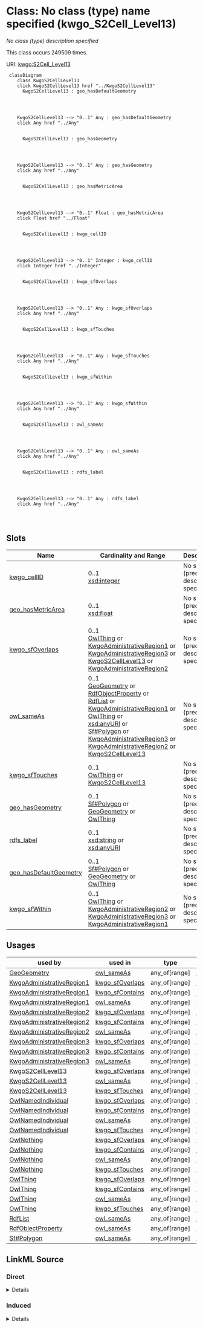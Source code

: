 

# Class: No class (type) name specified (kwgo_S2Cell_Level13)


_No class (type) description specified_






This class occurs 249509 times.


URI: [kwgo:S2Cell_Level13](http://stko-kwg.geog.ucsb.edu/lod/ontology/S2Cell_Level13)






```mermaid
 classDiagram
    class KwgoS2CellLevel13
    click KwgoS2CellLevel13 href "../KwgoS2CellLevel13"
      KwgoS2CellLevel13 : geo_hasDefaultGeometry
        
          
    
    
    KwgoS2CellLevel13 --> "0..1" Any : geo_hasDefaultGeometry
    click Any href "../Any"

        
      KwgoS2CellLevel13 : geo_hasGeometry
        
          
    
    
    KwgoS2CellLevel13 --> "0..1" Any : geo_hasGeometry
    click Any href "../Any"

        
      KwgoS2CellLevel13 : geo_hasMetricArea
        
          
    
    
    KwgoS2CellLevel13 --> "0..1" Float : geo_hasMetricArea
    click Float href "../Float"

        
      KwgoS2CellLevel13 : kwgo_cellID
        
          
    
    
    KwgoS2CellLevel13 --> "0..1" Integer : kwgo_cellID
    click Integer href "../Integer"

        
      KwgoS2CellLevel13 : kwgo_sfOverlaps
        
          
    
    
    KwgoS2CellLevel13 --> "0..1" Any : kwgo_sfOverlaps
    click Any href "../Any"

        
      KwgoS2CellLevel13 : kwgo_sfTouches
        
          
    
    
    KwgoS2CellLevel13 --> "0..1" Any : kwgo_sfTouches
    click Any href "../Any"

        
      KwgoS2CellLevel13 : kwgo_sfWithin
        
          
    
    
    KwgoS2CellLevel13 --> "0..1" Any : kwgo_sfWithin
    click Any href "../Any"

        
      KwgoS2CellLevel13 : owl_sameAs
        
          
    
    
    KwgoS2CellLevel13 --> "0..1" Any : owl_sameAs
    click Any href "../Any"

        
      KwgoS2CellLevel13 : rdfs_label
        
          
    
    
    KwgoS2CellLevel13 --> "0..1" Any : rdfs_label
    click Any href "../Any"

        
      
```




<!-- no inheritance hierarchy -->


## Slots

| Name | Cardinality and Range | Description | Inheritance | Occurrences |
| ---  | --- | --- | --- | --- |
| [kwgo_cellID](../slots/kwgo_cellID.md) | 0..1 <br/> [xsd:integer](http://www.w3.org/2001/XMLSchema#integer) | No slot (predicate) description specified <br/>  | direct | 249509 |
| [geo_hasMetricArea](../slots/geo_hasMetricArea.md) | 0..1 <br/> [xsd:float](http://www.w3.org/2001/XMLSchema#float) | No slot (predicate) description specified <br/>  | direct | 249509 |
| [kwgo_sfOverlaps](../slots/kwgo_sfOverlaps.md) | 0..1 <br/> [OwlThing](../classes/OwlThing.md)&nbsp;or&nbsp;<br />[KwgoAdministrativeRegion1](../classes/KwgoAdministrativeRegion1.md)&nbsp;or&nbsp;<br />[KwgoAdministrativeRegion3](../classes/KwgoAdministrativeRegion3.md)&nbsp;or&nbsp;<br />[KwgoS2CellLevel13](../classes/KwgoS2CellLevel13.md)&nbsp;or&nbsp;<br />[KwgoAdministrativeRegion2](../classes/KwgoAdministrativeRegion2.md) | No slot (predicate) description specified <br/>  | direct | 286956 |
| [owl_sameAs](../slots/owl_sameAs.md) | 0..1 <br/> [GeoGeometry](../classes/GeoGeometry.md)&nbsp;or&nbsp;<br />[RdfObjectProperty](../classes/RdfObjectProperty.md)&nbsp;or&nbsp;<br />[RdfList](../classes/RdfList.md)&nbsp;or&nbsp;<br />[KwgoAdministrativeRegion1](../classes/KwgoAdministrativeRegion1.md)&nbsp;or&nbsp;<br />[OwlThing](../classes/OwlThing.md)&nbsp;or&nbsp;<br />[xsd:anyURI](http://www.w3.org/2001/XMLSchema#anyURI)&nbsp;or&nbsp;<br />[Sf#Polygon](../classes/Sf#Polygon.md)&nbsp;or&nbsp;<br />[KwgoAdministrativeRegion3](../classes/KwgoAdministrativeRegion3.md)&nbsp;or&nbsp;<br />[KwgoAdministrativeRegion2](../classes/KwgoAdministrativeRegion2.md)&nbsp;or&nbsp;<br />[KwgoS2CellLevel13](../classes/KwgoS2CellLevel13.md) | No slot (predicate) description specified <br/>  | direct | 499018 |
| [kwgo_sfTouches](../slots/kwgo_sfTouches.md) | 0..1 <br/> [OwlThing](../classes/OwlThing.md)&nbsp;or&nbsp;<br />[KwgoS2CellLevel13](../classes/KwgoS2CellLevel13.md) | No slot (predicate) description specified <br/>  | direct | 3980688 |
| [geo_hasGeometry](../slots/geo_hasGeometry.md) | 0..1 <br/> [Sf#Polygon](../classes/Sf#Polygon.md)&nbsp;or&nbsp;<br />[GeoGeometry](../classes/GeoGeometry.md)&nbsp;or&nbsp;<br />[OwlThing](../classes/OwlThing.md) | No slot (predicate) description specified <br/>  | direct | 748527 |
| [rdfs_label](../slots/rdfs_label.md) | 0..1 <br/> [xsd:string](http://www.w3.org/2001/XMLSchema#string)&nbsp;or&nbsp;<br />[xsd:anyURI](http://www.w3.org/2001/XMLSchema#anyURI) | No slot (predicate) description specified <br/>  | direct | 249509 |
| [geo_hasDefaultGeometry](../slots/geo_hasDefaultGeometry.md) | 0..1 <br/> [Sf#Polygon](../classes/Sf#Polygon.md)&nbsp;or&nbsp;<br />[GeoGeometry](../classes/GeoGeometry.md)&nbsp;or&nbsp;<br />[OwlThing](../classes/OwlThing.md) | No slot (predicate) description specified <br/>  | direct | 748527 |
| [kwgo_sfWithin](../slots/kwgo_sfWithin.md) | 0..1 <br/> [OwlThing](../classes/OwlThing.md)&nbsp;or&nbsp;<br />[KwgoAdministrativeRegion2](../classes/KwgoAdministrativeRegion2.md)&nbsp;or&nbsp;<br />[KwgoAdministrativeRegion3](../classes/KwgoAdministrativeRegion3.md)&nbsp;or&nbsp;<br />[KwgoAdministrativeRegion1](../classes/KwgoAdministrativeRegion1.md) | No slot (predicate) description specified <br/>  | direct | 1596903 |





## Usages

| used by | used in | type | used |
| ---  | --- | --- | --- |
| [GeoGeometry](../classes/GeoGeometry.md) | [owl_sameAs](../slots/owl_sameAs.md) | any_of[range] | [KwgoS2CellLevel13](../classes/KwgoS2CellLevel13.md) |
| [KwgoAdministrativeRegion1](../classes/KwgoAdministrativeRegion1.md) | [kwgo_sfOverlaps](../slots/kwgo_sfOverlaps.md) | any_of[range] | [KwgoS2CellLevel13](../classes/KwgoS2CellLevel13.md) |
| [KwgoAdministrativeRegion1](../classes/KwgoAdministrativeRegion1.md) | [kwgo_sfContains](../slots/kwgo_sfContains.md) | any_of[range] | [KwgoS2CellLevel13](../classes/KwgoS2CellLevel13.md) |
| [KwgoAdministrativeRegion1](../classes/KwgoAdministrativeRegion1.md) | [owl_sameAs](../slots/owl_sameAs.md) | any_of[range] | [KwgoS2CellLevel13](../classes/KwgoS2CellLevel13.md) |
| [KwgoAdministrativeRegion2](../classes/KwgoAdministrativeRegion2.md) | [kwgo_sfOverlaps](../slots/kwgo_sfOverlaps.md) | any_of[range] | [KwgoS2CellLevel13](../classes/KwgoS2CellLevel13.md) |
| [KwgoAdministrativeRegion2](../classes/KwgoAdministrativeRegion2.md) | [kwgo_sfContains](../slots/kwgo_sfContains.md) | any_of[range] | [KwgoS2CellLevel13](../classes/KwgoS2CellLevel13.md) |
| [KwgoAdministrativeRegion2](../classes/KwgoAdministrativeRegion2.md) | [owl_sameAs](../slots/owl_sameAs.md) | any_of[range] | [KwgoS2CellLevel13](../classes/KwgoS2CellLevel13.md) |
| [KwgoAdministrativeRegion3](../classes/KwgoAdministrativeRegion3.md) | [kwgo_sfOverlaps](../slots/kwgo_sfOverlaps.md) | any_of[range] | [KwgoS2CellLevel13](../classes/KwgoS2CellLevel13.md) |
| [KwgoAdministrativeRegion3](../classes/KwgoAdministrativeRegion3.md) | [kwgo_sfContains](../slots/kwgo_sfContains.md) | any_of[range] | [KwgoS2CellLevel13](../classes/KwgoS2CellLevel13.md) |
| [KwgoAdministrativeRegion3](../classes/KwgoAdministrativeRegion3.md) | [owl_sameAs](../slots/owl_sameAs.md) | any_of[range] | [KwgoS2CellLevel13](../classes/KwgoS2CellLevel13.md) |
| [KwgoS2CellLevel13](../classes/KwgoS2CellLevel13.md) | [kwgo_sfOverlaps](../slots/kwgo_sfOverlaps.md) | any_of[range] | [KwgoS2CellLevel13](../classes/KwgoS2CellLevel13.md) |
| [KwgoS2CellLevel13](../classes/KwgoS2CellLevel13.md) | [owl_sameAs](../slots/owl_sameAs.md) | any_of[range] | [KwgoS2CellLevel13](../classes/KwgoS2CellLevel13.md) |
| [KwgoS2CellLevel13](../classes/KwgoS2CellLevel13.md) | [kwgo_sfTouches](../slots/kwgo_sfTouches.md) | any_of[range] | [KwgoS2CellLevel13](../classes/KwgoS2CellLevel13.md) |
| [OwlNamedIndividual](../classes/OwlNamedIndividual.md) | [kwgo_sfOverlaps](../slots/kwgo_sfOverlaps.md) | any_of[range] | [KwgoS2CellLevel13](../classes/KwgoS2CellLevel13.md) |
| [OwlNamedIndividual](../classes/OwlNamedIndividual.md) | [kwgo_sfContains](../slots/kwgo_sfContains.md) | any_of[range] | [KwgoS2CellLevel13](../classes/KwgoS2CellLevel13.md) |
| [OwlNamedIndividual](../classes/OwlNamedIndividual.md) | [owl_sameAs](../slots/owl_sameAs.md) | any_of[range] | [KwgoS2CellLevel13](../classes/KwgoS2CellLevel13.md) |
| [OwlNamedIndividual](../classes/OwlNamedIndividual.md) | [kwgo_sfTouches](../slots/kwgo_sfTouches.md) | any_of[range] | [KwgoS2CellLevel13](../classes/KwgoS2CellLevel13.md) |
| [OwlNothing](../classes/OwlNothing.md) | [kwgo_sfOverlaps](../slots/kwgo_sfOverlaps.md) | any_of[range] | [KwgoS2CellLevel13](../classes/KwgoS2CellLevel13.md) |
| [OwlNothing](../classes/OwlNothing.md) | [kwgo_sfContains](../slots/kwgo_sfContains.md) | any_of[range] | [KwgoS2CellLevel13](../classes/KwgoS2CellLevel13.md) |
| [OwlNothing](../classes/OwlNothing.md) | [owl_sameAs](../slots/owl_sameAs.md) | any_of[range] | [KwgoS2CellLevel13](../classes/KwgoS2CellLevel13.md) |
| [OwlNothing](../classes/OwlNothing.md) | [kwgo_sfTouches](../slots/kwgo_sfTouches.md) | any_of[range] | [KwgoS2CellLevel13](../classes/KwgoS2CellLevel13.md) |
| [OwlThing](../classes/OwlThing.md) | [kwgo_sfOverlaps](../slots/kwgo_sfOverlaps.md) | any_of[range] | [KwgoS2CellLevel13](../classes/KwgoS2CellLevel13.md) |
| [OwlThing](../classes/OwlThing.md) | [kwgo_sfContains](../slots/kwgo_sfContains.md) | any_of[range] | [KwgoS2CellLevel13](../classes/KwgoS2CellLevel13.md) |
| [OwlThing](../classes/OwlThing.md) | [owl_sameAs](../slots/owl_sameAs.md) | any_of[range] | [KwgoS2CellLevel13](../classes/KwgoS2CellLevel13.md) |
| [OwlThing](../classes/OwlThing.md) | [kwgo_sfTouches](../slots/kwgo_sfTouches.md) | any_of[range] | [KwgoS2CellLevel13](../classes/KwgoS2CellLevel13.md) |
| [RdfList](../classes/RdfList.md) | [owl_sameAs](../slots/owl_sameAs.md) | any_of[range] | [KwgoS2CellLevel13](../classes/KwgoS2CellLevel13.md) |
| [RdfObjectProperty](../classes/RdfObjectProperty.md) | [owl_sameAs](../slots/owl_sameAs.md) | any_of[range] | [KwgoS2CellLevel13](../classes/KwgoS2CellLevel13.md) |
| [Sf#Polygon](../classes/Sf#Polygon.md) | [owl_sameAs](../slots/owl_sameAs.md) | any_of[range] | [KwgoS2CellLevel13](../classes/KwgoS2CellLevel13.md) |











## LinkML Source

<!-- TODO: investigate https://stackoverflow.com/questions/37606292/how-to-create-tabbed-code-blocks-in-mkdocs-or-sphinx -->

### Direct

<details>

```yaml
name: kwgo_S2Cell_Level13
conforms_to: No schema conformance document specified
annotations:
  count:
    tag: count
    value: 249509
description: No class (type) description specified
title: No class (type) name specified
from_schema: spatial-kg
rank: 1000
slots:
- kwgo_cellID
- geo_hasMetricArea
- kwgo_sfOverlaps
- owl_sameAs
- kwgo_sfTouches
- geo_hasGeometry
- rdfs_label
- geo_hasDefaultGeometry
- kwgo_sfWithin
slot_usage:
  geo_hasDefaultGeometry:
    name: geo_hasDefaultGeometry
    annotations:
      geo_Geometry:
        tag: geo_Geometry
        value: 249509
      owl_Thing:
        tag: owl_Thing
        value: 249509
      sf_#Polygon:
        tag: sf_#Polygon
        value: 249509
  geo_hasGeometry:
    name: geo_hasGeometry
    annotations:
      geo_Geometry:
        tag: geo_Geometry
        value: 249509
      owl_Thing:
        tag: owl_Thing
        value: 249509
      sf_#Polygon:
        tag: sf_#Polygon
        value: 249509
  geo_hasMetricArea:
    name: geo_hasMetricArea
    annotations:
      float:
        tag: float
        value: 249509
  kwgo_cellID:
    name: kwgo_cellID
    annotations:
      integer:
        tag: integer
        value: 249509
  kwgo_sfOverlaps:
    name: kwgo_sfOverlaps
    annotations:
      kwgo_AdministrativeRegion_1:
        tag: kwgo_AdministrativeRegion_1
        value: 4845
      kwgo_AdministrativeRegion_2:
        tag: kwgo_AdministrativeRegion_2
        value: 28306
      kwgo_AdministrativeRegion_3:
        tag: kwgo_AdministrativeRegion_3
        value: 110327
      owl_Thing:
        tag: owl_Thing
        value: 143478
  kwgo_sfTouches:
    name: kwgo_sfTouches
    annotations:
      kwgo_S2Cell_Level13:
        tag: kwgo_S2Cell_Level13
        value: 1984616
      owl_Thing:
        tag: owl_Thing
        value: 1996072
  kwgo_sfWithin:
    name: kwgo_sfWithin
    annotations:
      kwgo_AdministrativeRegion_1:
        tag: kwgo_AdministrativeRegion_1
        value: 244704
      kwgo_AdministrativeRegion_2:
        tag: kwgo_AdministrativeRegion_2
        value: 233310
      kwgo_AdministrativeRegion_3:
        tag: kwgo_AdministrativeRegion_3
        value: 195683
      owl_Thing:
        tag: owl_Thing
        value: 923206
  owl_sameAs:
    name: owl_sameAs
    annotations:
      kwgo_S2Cell_Level13:
        tag: kwgo_S2Cell_Level13
        value: 249509
      owl_Thing:
        tag: owl_Thing
        value: 249509
  rdfs_label:
    name: rdfs_label
    annotations:
      string:
        tag: string
        value: 249509
class_uri: kwgo:S2Cell_Level13

```
</details>

### Induced

<details>

```yaml
name: kwgo_S2Cell_Level13
conforms_to: No schema conformance document specified
annotations:
  count:
    tag: count
    value: 249509
description: No class (type) description specified
title: No class (type) name specified
from_schema: spatial-kg
rank: 1000
slot_usage:
  geo_hasDefaultGeometry:
    name: geo_hasDefaultGeometry
    annotations:
      geo_Geometry:
        tag: geo_Geometry
        value: 249509
      owl_Thing:
        tag: owl_Thing
        value: 249509
      sf_#Polygon:
        tag: sf_#Polygon
        value: 249509
  geo_hasGeometry:
    name: geo_hasGeometry
    annotations:
      geo_Geometry:
        tag: geo_Geometry
        value: 249509
      owl_Thing:
        tag: owl_Thing
        value: 249509
      sf_#Polygon:
        tag: sf_#Polygon
        value: 249509
  geo_hasMetricArea:
    name: geo_hasMetricArea
    annotations:
      float:
        tag: float
        value: 249509
  kwgo_cellID:
    name: kwgo_cellID
    annotations:
      integer:
        tag: integer
        value: 249509
  kwgo_sfOverlaps:
    name: kwgo_sfOverlaps
    annotations:
      kwgo_AdministrativeRegion_1:
        tag: kwgo_AdministrativeRegion_1
        value: 4845
      kwgo_AdministrativeRegion_2:
        tag: kwgo_AdministrativeRegion_2
        value: 28306
      kwgo_AdministrativeRegion_3:
        tag: kwgo_AdministrativeRegion_3
        value: 110327
      owl_Thing:
        tag: owl_Thing
        value: 143478
  kwgo_sfTouches:
    name: kwgo_sfTouches
    annotations:
      kwgo_S2Cell_Level13:
        tag: kwgo_S2Cell_Level13
        value: 1984616
      owl_Thing:
        tag: owl_Thing
        value: 1996072
  kwgo_sfWithin:
    name: kwgo_sfWithin
    annotations:
      kwgo_AdministrativeRegion_1:
        tag: kwgo_AdministrativeRegion_1
        value: 244704
      kwgo_AdministrativeRegion_2:
        tag: kwgo_AdministrativeRegion_2
        value: 233310
      kwgo_AdministrativeRegion_3:
        tag: kwgo_AdministrativeRegion_3
        value: 195683
      owl_Thing:
        tag: owl_Thing
        value: 923206
  owl_sameAs:
    name: owl_sameAs
    annotations:
      kwgo_S2Cell_Level13:
        tag: kwgo_S2Cell_Level13
        value: 249509
      owl_Thing:
        tag: owl_Thing
        value: 249509
  rdfs_label:
    name: rdfs_label
    annotations:
      string:
        tag: string
        value: 249509
attributes:
  kwgo_cellID:
    name: kwgo_cellID
    annotations:
      integer:
        tag: integer
        value: 249509
    description: No slot (predicate) description specified
    title: No slot (predicate) name specified
    examples:
    - object:
        example_object: '5522341869704445952'
        example_object_type: integer
        example_predicate: kwgo:cellID
        example_subject: kwgr:s2.level13.5522341869704445952
        example_subject_type: kwgo_S2Cell_Level13
    - object:
        example_object: '5522341869704445952'
        example_object_type: integer
        example_predicate: kwgo:cellID
        example_subject: kwgr:s2.level13.5522341869704445952
        example_subject_type: owl_Thing
    from_schema: spatial-kg
    rank: 1000
    slot_uri: kwgo:cellID
    alias: kwgo_cellID
    owner: kwgo_S2Cell_Level13
    domain_of:
    - kwgo_S2Cell_Level13
    - owl_Thing
    range: integer
  geo_hasMetricArea:
    name: geo_hasMetricArea
    annotations:
      float:
        tag: float
        value: 249509
    description: No slot (predicate) description specified
    title: No slot (predicate) name specified
    examples:
    - object:
        example_object: '1138180.867994085'
        example_object_type: float
        example_predicate: geo:hasMetricArea
        example_subject: kwgr:s2.level13.5522341869704445952
        example_subject_type: kwgo_S2Cell_Level13
    - object:
        example_object: '1138180.867994085'
        example_object_type: float
        example_predicate: geo:hasMetricArea
        example_subject: kwgr:s2.level13.5522341869704445952
        example_subject_type: owl_Thing
    from_schema: spatial-kg
    rank: 1000
    slot_uri: geo:hasMetricArea
    alias: geo_hasMetricArea
    owner: kwgo_S2Cell_Level13
    domain_of:
    - kwgo_S2Cell_Level13
    - owl_Thing
    range: float
  kwgo_sfOverlaps:
    name: kwgo_sfOverlaps
    annotations:
      kwgo_AdministrativeRegion_1:
        tag: kwgo_AdministrativeRegion_1
        value: 4845
      kwgo_AdministrativeRegion_2:
        tag: kwgo_AdministrativeRegion_2
        value: 28306
      kwgo_AdministrativeRegion_3:
        tag: kwgo_AdministrativeRegion_3
        value: 110327
      owl_Thing:
        tag: owl_Thing
        value: 143478
    description: No slot (predicate) description specified
    title: No slot (predicate) name specified
    examples:
    - object:
        example_object: kwgr:s2.level13.9788714407319044096
        example_object_type: kwgo_S2Cell_Level13
        example_predicate: kwgo:sfOverlaps
        example_subject: kwgr:administrativeRegion.USA.17
        example_subject_type: kwgo_AdministrativeRegion_1
    - object:
        example_object: kwgr:s2.level13.9788714407319044096
        example_object_type: owl_Thing
        example_predicate: kwgo:sfOverlaps
        example_subject: kwgr:administrativeRegion.USA.17
        example_subject_type: kwgo_AdministrativeRegion_1
    - object:
        example_object: kwgr:s2.level13.9788714407319044096
        example_object_type: kwgo_S2Cell_Level13
        example_predicate: kwgo:sfOverlaps
        example_subject: kwgr:administrativeRegion.USA.17
        example_subject_type: owl_Thing
    - object:
        example_object: kwgr:s2.level13.9788714407319044096
        example_object_type: owl_Thing
        example_predicate: kwgo:sfOverlaps
        example_subject: kwgr:administrativeRegion.USA.17
        example_subject_type: owl_Thing
    - object:
        example_object: kwgr:s2.level13.9790229946658979840
        example_object_type: kwgo_S2Cell_Level13
        example_predicate: kwgo:sfOverlaps
        example_subject: kwgr:administrativeRegion.USA.17001
        example_subject_type: kwgo_AdministrativeRegion_2
    - object:
        example_object: kwgr:s2.level13.9790229946658979840
        example_object_type: owl_Thing
        example_predicate: kwgo:sfOverlaps
        example_subject: kwgr:administrativeRegion.USA.17001
        example_subject_type: kwgo_AdministrativeRegion_2
    - object:
        example_object: kwgr:administrativeRegion.USA.23
        example_object_type: kwgo_AdministrativeRegion_1
        example_predicate: kwgo:sfOverlaps
        example_subject: kwgr:s2.level13.5522341869704445952
        example_subject_type: kwgo_S2Cell_Level13
    - object:
        example_object: kwgr:administrativeRegion.USA.23
        example_object_type: owl_Thing
        example_predicate: kwgo:sfOverlaps
        example_subject: kwgr:s2.level13.5522341869704445952
        example_subject_type: kwgo_S2Cell_Level13
    - object:
        example_object: kwgr:administrativeRegion.USA.23
        example_object_type: kwgo_AdministrativeRegion_1
        example_predicate: kwgo:sfOverlaps
        example_subject: kwgr:s2.level13.5522341869704445952
        example_subject_type: owl_Thing
    - object:
        example_object: kwgr:administrativeRegion.USA.23003
        example_object_type: kwgo_AdministrativeRegion_2
        example_predicate: kwgo:sfOverlaps
        example_subject: kwgr:s2.level13.5522341869704445952
        example_subject_type: kwgo_S2Cell_Level13
    - object:
        example_object: kwgr:administrativeRegion.USA.23003
        example_object_type: kwgo_AdministrativeRegion_2
        example_predicate: kwgo:sfOverlaps
        example_subject: kwgr:s2.level13.5522341869704445952
        example_subject_type: owl_Thing
    - object:
        example_object: https://datacommons.org/browser/geoId/2300325615
        example_object_type: kwgo_AdministrativeRegion_3
        example_predicate: kwgo:sfOverlaps
        example_subject: kwgr:s2.level13.5522341869704445952
        example_subject_type: kwgo_S2Cell_Level13
    - object:
        example_object: https://datacommons.org/browser/geoId/2300325615
        example_object_type: kwgo_AdministrativeRegion_3
        example_predicate: kwgo:sfOverlaps
        example_subject: kwgr:s2.level13.5522341869704445952
        example_subject_type: owl_Thing
    - object:
        example_object: kwgr:s2.level13.9790280524193857536
        example_object_type: kwgo_S2Cell_Level13
        example_predicate: kwgo:sfOverlaps
        example_subject: https://datacommons.org/browser/geoId/1700105742
        example_subject_type: kwgo_AdministrativeRegion_3
    - object:
        example_object: kwgr:s2.level13.9790280524193857536
        example_object_type: owl_Thing
        example_predicate: kwgo:sfOverlaps
        example_subject: https://datacommons.org/browser/geoId/1700105742
        example_subject_type: kwgo_AdministrativeRegion_3
    from_schema: spatial-kg
    rank: 1000
    slot_uri: kwgo:sfOverlaps
    alias: kwgo_sfOverlaps
    owner: kwgo_S2Cell_Level13
    domain_of:
    - kwgo_AdministrativeRegion_1
    - kwgo_AdministrativeRegion_2
    - kwgo_AdministrativeRegion_3
    - kwgo_S2Cell_Level13
    - owl_Thing
    range: Any
    any_of:
    - range: owl_Thing
    - range: kwgo_AdministrativeRegion_1
    - range: kwgo_AdministrativeRegion_3
    - range: kwgo_S2Cell_Level13
    - range: kwgo_AdministrativeRegion_2
  owl_sameAs:
    name: owl_sameAs
    annotations:
      kwgo_S2Cell_Level13:
        tag: kwgo_S2Cell_Level13
        value: 249509
      owl_Thing:
        tag: owl_Thing
        value: 249509
    description: No slot (predicate) description specified
    title: No slot (predicate) name specified
    examples:
    - object:
        example_object: http://sawgraph.spatialai.org/v1/saw_geo#d.Polygon.administrativeRegion.USA.1700105742
        example_object_type: sf_#Polygon
        example_predicate: owl:sameAs
        example_subject: http://sawgraph.spatialai.org/v1/saw_geo#d.Polygon.administrativeRegion.USA.1700105742
        example_subject_type: geo_Geometry
    - object:
        example_object: http://sawgraph.spatialai.org/v1/saw_geo#d.Polygon.administrativeRegion.USA.1700105742
        example_object_type: geo_Geometry
        example_predicate: owl:sameAs
        example_subject: http://sawgraph.spatialai.org/v1/saw_geo#d.Polygon.administrativeRegion.USA.1700105742
        example_subject_type: geo_Geometry
    - object:
        example_object: http://sawgraph.spatialai.org/v1/saw_geo#d.Polygon.administrativeRegion.USA.1700105742
        example_object_type: owl_Thing
        example_predicate: owl:sameAs
        example_subject: http://sawgraph.spatialai.org/v1/saw_geo#d.Polygon.administrativeRegion.USA.1700105742
        example_subject_type: geo_Geometry
    - object:
        example_object: http://sawgraph.spatialai.org/v1/saw_geo#d.Polygon.administrativeRegion.USA.1700105742
        example_object_type: sf_#Polygon
        example_predicate: owl:sameAs
        example_subject: http://sawgraph.spatialai.org/v1/saw_geo#d.Polygon.administrativeRegion.USA.1700105742
        example_subject_type: sf_#Polygon
    - object:
        example_object: http://sawgraph.spatialai.org/v1/saw_geo#d.Polygon.administrativeRegion.USA.1700105742
        example_object_type: geo_Geometry
        example_predicate: owl:sameAs
        example_subject: http://sawgraph.spatialai.org/v1/saw_geo#d.Polygon.administrativeRegion.USA.1700105742
        example_subject_type: sf_#Polygon
    - object:
        example_object: http://sawgraph.spatialai.org/v1/saw_geo#d.Polygon.administrativeRegion.USA.1700105742
        example_object_type: owl_Thing
        example_predicate: owl:sameAs
        example_subject: http://sawgraph.spatialai.org/v1/saw_geo#d.Polygon.administrativeRegion.USA.1700105742
        example_subject_type: sf_#Polygon
    - object:
        example_object: http://sawgraph.spatialai.org/v1/saw_geo#d.Polygon.administrativeRegion.USA.1700105742
        example_object_type: sf_#Polygon
        example_predicate: owl:sameAs
        example_subject: http://sawgraph.spatialai.org/v1/saw_geo#d.Polygon.administrativeRegion.USA.1700105742
        example_subject_type: owl_Thing
    - object:
        example_object: http://sawgraph.spatialai.org/v1/saw_geo#d.Polygon.administrativeRegion.USA.1700105742
        example_object_type: geo_Geometry
        example_predicate: owl:sameAs
        example_subject: http://sawgraph.spatialai.org/v1/saw_geo#d.Polygon.administrativeRegion.USA.1700105742
        example_subject_type: owl_Thing
    - object:
        example_object: http://sawgraph.spatialai.org/v1/saw_geo#d.Polygon.administrativeRegion.USA.1700105742
        example_object_type: owl_Thing
        example_predicate: owl:sameAs
        example_subject: http://sawgraph.spatialai.org/v1/saw_geo#d.Polygon.administrativeRegion.USA.1700105742
        example_subject_type: owl_Thing
    - object:
        example_object: kwgr:administrativeRegion.USA.17
        example_object_type: kwgo_AdministrativeRegion_1
        example_predicate: owl:sameAs
        example_subject: kwgr:administrativeRegion.USA.17
        example_subject_type: kwgo_AdministrativeRegion_1
    - object:
        example_object: kwgr:administrativeRegion.USA.17
        example_object_type: owl_Thing
        example_predicate: owl:sameAs
        example_subject: kwgr:administrativeRegion.USA.17
        example_subject_type: kwgo_AdministrativeRegion_1
    - object:
        example_object: kwgr:administrativeRegion.USA.17
        example_object_type: kwgo_AdministrativeRegion_1
        example_predicate: owl:sameAs
        example_subject: kwgr:administrativeRegion.USA.17
        example_subject_type: owl_Thing
    - object:
        example_object: kwgr:administrativeRegion.USA.17001
        example_object_type: kwgo_AdministrativeRegion_2
        example_predicate: owl:sameAs
        example_subject: kwgr:administrativeRegion.USA.17001
        example_subject_type: kwgo_AdministrativeRegion_2
    - object:
        example_object: kwgr:administrativeRegion.USA.17001
        example_object_type: owl_Thing
        example_predicate: owl:sameAs
        example_subject: kwgr:administrativeRegion.USA.17001
        example_subject_type: kwgo_AdministrativeRegion_2
    - object:
        example_object: kwgr:administrativeRegion.USA.17001
        example_object_type: kwgo_AdministrativeRegion_2
        example_predicate: owl:sameAs
        example_subject: kwgr:administrativeRegion.USA.17001
        example_subject_type: owl_Thing
    - object:
        example_object: kwgr:s2.level13.5522341869704445952
        example_object_type: kwgo_S2Cell_Level13
        example_predicate: owl:sameAs
        example_subject: kwgr:s2.level13.5522341869704445952
        example_subject_type: kwgo_S2Cell_Level13
    - object:
        example_object: kwgr:s2.level13.5522341869704445952
        example_object_type: owl_Thing
        example_predicate: owl:sameAs
        example_subject: kwgr:s2.level13.5522341869704445952
        example_subject_type: kwgo_S2Cell_Level13
    - object:
        example_object: kwgr:s2.level13.5522341869704445952
        example_object_type: kwgo_S2Cell_Level13
        example_predicate: owl:sameAs
        example_subject: kwgr:s2.level13.5522341869704445952
        example_subject_type: owl_Thing
    - object:
        example_object: rdf:nil
        example_object_type: rdf_List
        example_predicate: owl:sameAs
        example_subject: rdf:nil
        example_subject_type: owl_Thing
    - object:
        example_object: rdf:nil
        example_object_type: owl_Thing
        example_predicate: owl:sameAs
        example_subject: rdf:nil
        example_subject_type: rdf_List
    - object:
        example_object: rdf:nil
        example_object_type: rdf_List
        example_predicate: owl:sameAs
        example_subject: rdf:nil
        example_subject_type: rdf_List
    - object:
        example_object: owl:topObjectProperty
        example_object_type: rdf_ObjectProperty
        example_predicate: owl:sameAs
        example_subject: owl:topObjectProperty
        example_subject_type: rdf_ObjectProperty
    - object:
        example_object: owl:topObjectProperty
        example_object_type: owl_Thing
        example_predicate: owl:sameAs
        example_subject: owl:topObjectProperty
        example_subject_type: rdf_ObjectProperty
    - object:
        example_object: owl:topObjectProperty
        example_object_type: rdf_ObjectProperty
        example_predicate: owl:sameAs
        example_subject: owl:topObjectProperty
        example_subject_type: owl_Thing
    - object:
        example_object: https://datacommons.org/browser/geoId/1700105742
        example_object_type: kwgo_AdministrativeRegion_3
        example_predicate: owl:sameAs
        example_subject: https://datacommons.org/browser/geoId/1700105742
        example_subject_type: owl_Thing
    - object:
        example_object: https://datacommons.org/browser/geoId/1700105742
        example_object_type: owl_Thing
        example_predicate: owl:sameAs
        example_subject: https://datacommons.org/browser/geoId/1700105742
        example_subject_type: kwgo_AdministrativeRegion_3
    - object:
        example_object: https://datacommons.org/browser/geoId/1700105742
        example_object_type: kwgo_AdministrativeRegion_3
        example_predicate: owl:sameAs
        example_subject: https://datacommons.org/browser/geoId/1700105742
        example_subject_type: kwgo_AdministrativeRegion_3
    from_schema: spatial-kg
    rank: 1000
    domain: owl_sameAs
    slot_uri: owl:sameAs
    alias: owl_sameAs
    owner: kwgo_S2Cell_Level13
    domain_of:
    - geo_Geometry
    - kwgo_AdministrativeRegion_1
    - kwgo_AdministrativeRegion_2
    - kwgo_AdministrativeRegion_3
    - kwgo_S2Cell_Level13
    - owl_Thing
    - rdf_List
    - rdf_ObjectProperty
    - sf_#Polygon
    range: Any
    any_of:
    - range: geo_Geometry
    - range: rdf_ObjectProperty
    - range: rdf_List
    - range: kwgo_AdministrativeRegion_1
    - range: owl_Thing
    - range: uri
    - range: sf_#Polygon
    - range: kwgo_AdministrativeRegion_3
    - range: kwgo_AdministrativeRegion_2
    - range: kwgo_S2Cell_Level13
  kwgo_sfTouches:
    name: kwgo_sfTouches
    annotations:
      kwgo_S2Cell_Level13:
        tag: kwgo_S2Cell_Level13
        value: 1984616
      owl_Thing:
        tag: owl_Thing
        value: 1996072
    description: No slot (predicate) description specified
    title: No slot (predicate) name specified
    examples:
    - object:
        example_object: kwgr:s2.level13.5529493127691239424
        example_object_type: kwgo_S2Cell_Level13
        example_predicate: kwgo:sfTouches
        example_subject: kwgr:s2.level13.5522340254796742656
        example_subject_type: owl_Thing
    - object:
        example_object: kwgr:s2.level13.5529493127691239424
        example_object_type: owl_Thing
        example_predicate: kwgo:sfTouches
        example_subject: kwgr:s2.level13.5522340254796742656
        example_subject_type: owl_Thing
    - object:
        example_object: kwgr:s2.level13.5522340392235696128
        example_object_type: owl_Thing
        example_predicate: kwgo:sfTouches
        example_subject: kwgr:s2.level13.5522341869704445952
        example_subject_type: kwgo_S2Cell_Level13
    - object:
        example_object: kwgr:s2.level13.5522341904064184320
        example_object_type: kwgo_S2Cell_Level13
        example_predicate: kwgo:sfTouches
        example_subject: kwgr:s2.level13.5522341869704445952
        example_subject_type: kwgo_S2Cell_Level13
    from_schema: spatial-kg
    rank: 1000
    slot_uri: kwgo:sfTouches
    alias: kwgo_sfTouches
    owner: kwgo_S2Cell_Level13
    domain_of:
    - kwgo_S2Cell_Level13
    - owl_Thing
    range: Any
    any_of:
    - range: owl_Thing
    - range: kwgo_S2Cell_Level13
  geo_hasGeometry:
    name: geo_hasGeometry
    annotations:
      geo_Geometry:
        tag: geo_Geometry
        value: 249509
      owl_Thing:
        tag: owl_Thing
        value: 249509
      sf_#Polygon:
        tag: sf_#Polygon
        value: 249509
    description: No slot (predicate) description specified
    title: No slot (predicate) name specified
    examples:
    - object:
        example_object: kwgr:geometry.Polygon.administrativeRegion.USA.17
        example_object_type: sf_#Polygon
        example_predicate: geo:hasGeometry
        example_subject: kwgr:administrativeRegion.USA.17
        example_subject_type: kwgo_AdministrativeRegion_1
    - object:
        example_object: kwgr:geometry.Polygon.administrativeRegion.USA.17
        example_object_type: geo_Geometry
        example_predicate: geo:hasGeometry
        example_subject: kwgr:administrativeRegion.USA.17
        example_subject_type: kwgo_AdministrativeRegion_1
    - object:
        example_object: kwgr:geometry.Polygon.administrativeRegion.USA.17
        example_object_type: owl_Thing
        example_predicate: geo:hasGeometry
        example_subject: kwgr:administrativeRegion.USA.17
        example_subject_type: kwgo_AdministrativeRegion_1
    - object:
        example_object: kwgr:geometry.Polygon.administrativeRegion.USA.17
        example_object_type: sf_#Polygon
        example_predicate: geo:hasGeometry
        example_subject: kwgr:administrativeRegion.USA.17
        example_subject_type: owl_Thing
    - object:
        example_object: kwgr:geometry.Polygon.administrativeRegion.USA.17
        example_object_type: geo_Geometry
        example_predicate: geo:hasGeometry
        example_subject: kwgr:administrativeRegion.USA.17
        example_subject_type: owl_Thing
    - object:
        example_object: kwgr:geometry.Polygon.administrativeRegion.USA.17
        example_object_type: owl_Thing
        example_predicate: geo:hasGeometry
        example_subject: kwgr:administrativeRegion.USA.17
        example_subject_type: owl_Thing
    - object:
        example_object: kwgr:geometry.Polygon.administrativeRegion.USA.17001
        example_object_type: geo_Geometry
        example_predicate: geo:hasGeometry
        example_subject: kwgr:administrativeRegion.USA.17001
        example_subject_type: kwgo_AdministrativeRegion_2
    - object:
        example_object: kwgr:geometry.Polygon.administrativeRegion.USA.17001
        example_object_type: owl_Thing
        example_predicate: geo:hasGeometry
        example_subject: kwgr:administrativeRegion.USA.17001
        example_subject_type: kwgo_AdministrativeRegion_2
    - object:
        example_object: kwgr:geometry.polygon.s2.level13.5522341869704445952
        example_object_type: sf_#Polygon
        example_predicate: geo:hasGeometry
        example_subject: kwgr:s2.level13.5522341869704445952
        example_subject_type: kwgo_S2Cell_Level13
    - object:
        example_object: kwgr:geometry.polygon.s2.level13.5522341869704445952
        example_object_type: geo_Geometry
        example_predicate: geo:hasGeometry
        example_subject: kwgr:s2.level13.5522341869704445952
        example_subject_type: kwgo_S2Cell_Level13
    - object:
        example_object: kwgr:geometry.polygon.s2.level13.5522341869704445952
        example_object_type: owl_Thing
        example_predicate: geo:hasGeometry
        example_subject: kwgr:s2.level13.5522341869704445952
        example_subject_type: kwgo_S2Cell_Level13
    - object:
        example_object: http://sawgraph.spatialai.org/v1/saw_geo#d.Polygon.administrativeRegion.USA.1700105742
        example_object_type: sf_#Polygon
        example_predicate: geo:hasGeometry
        example_subject: https://datacommons.org/browser/geoId/1700105742
        example_subject_type: kwgo_AdministrativeRegion_3
    - object:
        example_object: http://sawgraph.spatialai.org/v1/saw_geo#d.Polygon.administrativeRegion.USA.1700105742
        example_object_type: geo_Geometry
        example_predicate: geo:hasGeometry
        example_subject: https://datacommons.org/browser/geoId/1700105742
        example_subject_type: kwgo_AdministrativeRegion_3
    - object:
        example_object: http://sawgraph.spatialai.org/v1/saw_geo#d.Polygon.administrativeRegion.USA.1700105742
        example_object_type: owl_Thing
        example_predicate: geo:hasGeometry
        example_subject: https://datacommons.org/browser/geoId/1700105742
        example_subject_type: kwgo_AdministrativeRegion_3
    from_schema: spatial-kg
    rank: 1000
    slot_uri: geo:hasGeometry
    alias: geo_hasGeometry
    owner: kwgo_S2Cell_Level13
    domain_of:
    - kwgo_AdministrativeRegion_1
    - kwgo_AdministrativeRegion_2
    - kwgo_AdministrativeRegion_3
    - kwgo_S2Cell_Level13
    - owl_Thing
    range: Any
    any_of:
    - range: sf_#Polygon
    - range: geo_Geometry
    - range: owl_Thing
  rdfs_label:
    name: rdfs_label
    annotations:
      string:
        tag: string
        value: 249509
    description: No slot (predicate) description specified
    title: No slot (predicate) name specified
    examples:
    - object:
        example_object: Geometry of Beverly township, Illinois
        example_object_type: string
        example_predicate: rdfs:label
        example_subject: http://sawgraph.spatialai.org/v1/saw_geo#d.Polygon.administrativeRegion.USA.1700105742
        example_subject_type: geo_Geometry
    - object:
        example_object: Geometry of Beverly township, Illinois
        example_object_type: string
        example_predicate: rdfs:label
        example_subject: http://sawgraph.spatialai.org/v1/saw_geo#d.Polygon.administrativeRegion.USA.1700105742
        example_subject_type: sf_#Polygon
    - object:
        example_object: Geometry of Beverly township, Illinois
        example_object_type: string
        example_predicate: rdfs:label
        example_subject: http://sawgraph.spatialai.org/v1/saw_geo#d.Polygon.administrativeRegion.USA.1700105742
        example_subject_type: owl_Thing
    - object:
        example_object: Illinois
        example_object_type: string
        example_predicate: rdfs:label
        example_subject: kwgr:administrativeRegion.USA.17
        example_subject_type: kwgo_AdministrativeRegion_1
    - object:
        example_object: Adams County, Illinois
        example_object_type: string
        example_predicate: rdfs:label
        example_subject: kwgr:administrativeRegion.USA.17001
        example_subject_type: kwgo_AdministrativeRegion_2
    - object:
        example_object: S2 Cell at level 13 with ID 5522341869704445952
        example_object_type: string
        example_predicate: rdfs:label
        example_subject: kwgr:s2.level13.5522341869704445952
        example_subject_type: kwgo_S2Cell_Level13
    - object:
        example_object: Beverly township, Illinois
        example_object_type: string
        example_predicate: rdfs:label
        example_subject: https://datacommons.org/browser/geoId/1700105742
        example_subject_type: kwgo_AdministrativeRegion_3
    from_schema: spatial-kg
    rank: 1000
    slot_uri: rdfs:label
    alias: rdfs_label
    owner: kwgo_S2Cell_Level13
    domain_of:
    - geo_Geometry
    - kwgo_AdministrativeRegion_1
    - kwgo_AdministrativeRegion_2
    - kwgo_AdministrativeRegion_3
    - kwgo_S2Cell_Level13
    - owl_Thing
    - sf_#Polygon
    range: Any
    any_of:
    - range: string
    - range: uri
  geo_hasDefaultGeometry:
    name: geo_hasDefaultGeometry
    annotations:
      geo_Geometry:
        tag: geo_Geometry
        value: 249509
      owl_Thing:
        tag: owl_Thing
        value: 249509
      sf_#Polygon:
        tag: sf_#Polygon
        value: 249509
    description: No slot (predicate) description specified
    title: No slot (predicate) name specified
    examples:
    - object:
        example_object: kwgr:geometry.Polygon.administrativeRegion.USA.17
        example_object_type: sf_#Polygon
        example_predicate: geo:hasDefaultGeometry
        example_subject: kwgr:administrativeRegion.USA.17
        example_subject_type: kwgo_AdministrativeRegion_1
    - object:
        example_object: kwgr:geometry.Polygon.administrativeRegion.USA.17
        example_object_type: geo_Geometry
        example_predicate: geo:hasDefaultGeometry
        example_subject: kwgr:administrativeRegion.USA.17
        example_subject_type: kwgo_AdministrativeRegion_1
    - object:
        example_object: kwgr:geometry.Polygon.administrativeRegion.USA.17
        example_object_type: owl_Thing
        example_predicate: geo:hasDefaultGeometry
        example_subject: kwgr:administrativeRegion.USA.17
        example_subject_type: kwgo_AdministrativeRegion_1
    - object:
        example_object: kwgr:geometry.Polygon.administrativeRegion.USA.17
        example_object_type: sf_#Polygon
        example_predicate: geo:hasDefaultGeometry
        example_subject: kwgr:administrativeRegion.USA.17
        example_subject_type: owl_Thing
    - object:
        example_object: kwgr:geometry.Polygon.administrativeRegion.USA.17
        example_object_type: geo_Geometry
        example_predicate: geo:hasDefaultGeometry
        example_subject: kwgr:administrativeRegion.USA.17
        example_subject_type: owl_Thing
    - object:
        example_object: kwgr:geometry.Polygon.administrativeRegion.USA.17
        example_object_type: owl_Thing
        example_predicate: geo:hasDefaultGeometry
        example_subject: kwgr:administrativeRegion.USA.17
        example_subject_type: owl_Thing
    - object:
        example_object: kwgr:geometry.Polygon.administrativeRegion.USA.17001
        example_object_type: geo_Geometry
        example_predicate: geo:hasDefaultGeometry
        example_subject: kwgr:administrativeRegion.USA.17001
        example_subject_type: kwgo_AdministrativeRegion_2
    - object:
        example_object: kwgr:geometry.Polygon.administrativeRegion.USA.17001
        example_object_type: owl_Thing
        example_predicate: geo:hasDefaultGeometry
        example_subject: kwgr:administrativeRegion.USA.17001
        example_subject_type: kwgo_AdministrativeRegion_2
    - object:
        example_object: kwgr:geometry.polygon.s2.level13.5522341869704445952
        example_object_type: sf_#Polygon
        example_predicate: geo:hasDefaultGeometry
        example_subject: kwgr:s2.level13.5522341869704445952
        example_subject_type: kwgo_S2Cell_Level13
    - object:
        example_object: kwgr:geometry.polygon.s2.level13.5522341869704445952
        example_object_type: geo_Geometry
        example_predicate: geo:hasDefaultGeometry
        example_subject: kwgr:s2.level13.5522341869704445952
        example_subject_type: kwgo_S2Cell_Level13
    - object:
        example_object: kwgr:geometry.polygon.s2.level13.5522341869704445952
        example_object_type: owl_Thing
        example_predicate: geo:hasDefaultGeometry
        example_subject: kwgr:s2.level13.5522341869704445952
        example_subject_type: kwgo_S2Cell_Level13
    from_schema: spatial-kg
    rank: 1000
    slot_uri: geo:hasDefaultGeometry
    alias: geo_hasDefaultGeometry
    owner: kwgo_S2Cell_Level13
    domain_of:
    - kwgo_AdministrativeRegion_1
    - kwgo_AdministrativeRegion_2
    - kwgo_S2Cell_Level13
    - owl_Thing
    range: Any
    any_of:
    - range: sf_#Polygon
    - range: geo_Geometry
    - range: owl_Thing
  kwgo_sfWithin:
    name: kwgo_sfWithin
    annotations:
      kwgo_AdministrativeRegion_1:
        tag: kwgo_AdministrativeRegion_1
        value: 244704
      kwgo_AdministrativeRegion_2:
        tag: kwgo_AdministrativeRegion_2
        value: 233310
      kwgo_AdministrativeRegion_3:
        tag: kwgo_AdministrativeRegion_3
        value: 195683
      owl_Thing:
        tag: owl_Thing
        value: 923206
    description: No slot (predicate) description specified
    title: No slot (predicate) name specified
    examples:
    - object:
        example_object: kwgr:administrativeRegion.USA
        example_object_type: owl_Thing
        example_predicate: kwgo:sfWithin
        example_subject: kwgr:administrativeRegion.USA.17
        example_subject_type: kwgo_AdministrativeRegion_1
    - object:
        example_object: kwgr:administrativeRegion.USA
        example_object_type: owl_Thing
        example_predicate: kwgo:sfWithin
        example_subject: kwgr:administrativeRegion.USA.17
        example_subject_type: owl_Thing
    - object:
        example_object: kwgr:administrativeRegion.USA.17
        example_object_type: kwgo_AdministrativeRegion_1
        example_predicate: kwgo:sfWithin
        example_subject: kwgr:administrativeRegion.USA.17001
        example_subject_type: kwgo_AdministrativeRegion_2
    - object:
        example_object: kwgr:administrativeRegion.USA.17
        example_object_type: owl_Thing
        example_predicate: kwgo:sfWithin
        example_subject: kwgr:administrativeRegion.USA.17001
        example_subject_type: kwgo_AdministrativeRegion_2
    - object:
        example_object: kwgr:administrativeRegion.USA.17
        example_object_type: kwgo_AdministrativeRegion_1
        example_predicate: kwgo:sfWithin
        example_subject: kwgr:administrativeRegion.USA.17001
        example_subject_type: owl_Thing
    - object:
        example_object: kwgr:s2.level12.5522341886884315136
        example_object_type: owl_Thing
        example_predicate: kwgo:sfWithin
        example_subject: kwgr:s2.level13.5522341869704445952
        example_subject_type: kwgo_S2Cell_Level13
    - object:
        example_object: kwgr:administrativeRegion.USA.23
        example_object_type: kwgo_AdministrativeRegion_1
        example_predicate: kwgo:sfWithin
        example_subject: kwgr:s2.level13.5522342041503137792
        example_subject_type: kwgo_S2Cell_Level13
    - object:
        example_object: kwgr:administrativeRegion.USA.23003
        example_object_type: kwgo_AdministrativeRegion_2
        example_predicate: kwgo:sfWithin
        example_subject: kwgr:s2.level13.5522342041503137792
        example_subject_type: kwgo_S2Cell_Level13
    - object:
        example_object: kwgr:administrativeRegion.USA.23003
        example_object_type: kwgo_AdministrativeRegion_2
        example_predicate: kwgo:sfWithin
        example_subject: kwgr:s2.level13.5522342041503137792
        example_subject_type: owl_Thing
    - object:
        example_object: https://datacommons.org/browser/geoId/2300325615
        example_object_type: kwgo_AdministrativeRegion_3
        example_predicate: kwgo:sfWithin
        example_subject: kwgr:s2.level13.5522342041503137792
        example_subject_type: kwgo_S2Cell_Level13
    - object:
        example_object: https://datacommons.org/browser/geoId/2300325615
        example_object_type: kwgo_AdministrativeRegion_3
        example_predicate: kwgo:sfWithin
        example_subject: kwgr:s2.level13.5522342041503137792
        example_subject_type: owl_Thing
    - object:
        example_object: kwgr:administrativeRegion.USA.17001
        example_object_type: kwgo_AdministrativeRegion_2
        example_predicate: kwgo:sfWithin
        example_subject: https://datacommons.org/browser/geoId/1700105742
        example_subject_type: kwgo_AdministrativeRegion_3
    - object:
        example_object: kwgr:administrativeRegion.USA.17001
        example_object_type: owl_Thing
        example_predicate: kwgo:sfWithin
        example_subject: https://datacommons.org/browser/geoId/1700105742
        example_subject_type: kwgo_AdministrativeRegion_3
    from_schema: spatial-kg
    rank: 1000
    slot_uri: kwgo:sfWithin
    alias: kwgo_sfWithin
    owner: kwgo_S2Cell_Level13
    domain_of:
    - kwgo_AdministrativeRegion_1
    - kwgo_AdministrativeRegion_2
    - kwgo_AdministrativeRegion_3
    - kwgo_S2Cell_Level13
    - owl_Thing
    range: Any
    any_of:
    - range: owl_Thing
    - range: kwgo_AdministrativeRegion_2
    - range: kwgo_AdministrativeRegion_3
    - range: kwgo_AdministrativeRegion_1
class_uri: kwgo:S2Cell_Level13

```
</details>